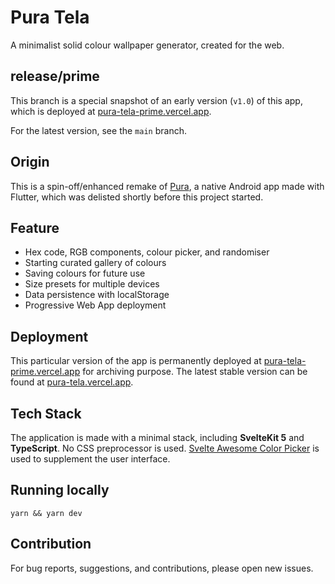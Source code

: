 # Pura Tela
A minimalist solid colour wallpaper generator, created for the web.

## release/prime 
This branch is a special snapshot of an early version (`v1.0`) of this app, which is deployed at [pura-tela-prime.vercel.app](https://pura-tela-prime.vercel.app/).

For the latest version, see the `main` branch.

## Origin
This is a spin-off/enhanced remake of [Pura](https://github.com/JunoNgx/flutter-pura), a native Android app made with Flutter, which was delisted shortly before this project started.

## Feature
- Hex code, RGB components, colour picker, and randomiser
- Starting curated gallery of colours
- Saving colours for future use
- Size presets for multiple devices
- Data persistence with localStorage
- Progressive Web App deployment

## Deployment
This particular version of the app is permanently deployed at [pura-tela-prime.vercel.app](https://pura-tela-prime.vercel.app/) for archiving purpose. The latest stable version can be found at [pura-tela.vercel.app](https://pura-tela.vercel.app/).

## Tech Stack
The application is made with a minimal stack, including **SvelteKit 5** and **TypeScript**. No CSS preprocessor is used. [Svelte Awesome Color Picker](https://svelte-awesome-color-picker.vercel.app/) is used to supplement the user interface.

## Running locally
`yarn && yarn dev`

## Contribution
For bug reports, suggestions, and contributions, please open new issues.

